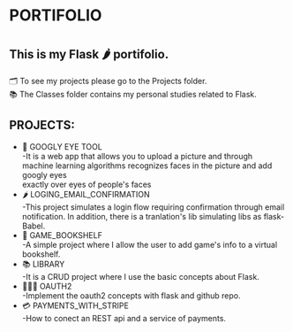 
<h1>PORTIFOLIO<h1>

<h2>This is my Flask 🌶️ portifolio.</h2>  
🗂️ To see my projects please go to the Projects folder.<br> 
📚 The Classes folder contains my personal studies related to Flask.<br> 
<h2>PROJECTS:</h2>

<ul>
    <li>👀 GOOGLY EYE TOOL<br>-It is a web app that allows you to upload a picture and through<br>
    machine learning algorithms recognizes faces in the picture and add googly eyes<br>
    exactly over eyes  of people's faces</li>
    <li>🌶️ LOGING_EMAIL_CONFIRMATION<br>-This project simulates a login flow requiring confirmation through email notification. In addition, there is a tranlation's lib simulating libs as flask-Babel.</li>
    <li>📖 GAME_BOOKSHELF<br>-A simple project where I allow the user to add game's info to a virtual bookshelf.</li>
    <li>📚 LIBRARY<br>-It is a CRUD project where I use the basic concepts about Flask.</li>
    <li>🕵🏻‍♂️ OAUTH2<br>-Implement the oauth2 concepts with flask and github repo.</li>
    <li>💳 PAYMENTS_WITH_STRIPE<br>-How to conect an REST api and a service of payments.</li>
</ul>